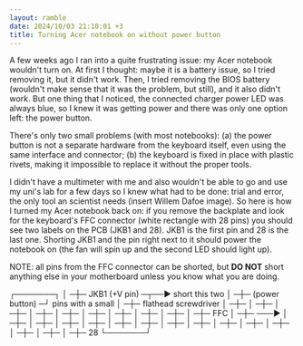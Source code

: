```yaml
---
layout: ramble
date: 2024/10/03 21:10:01 +3
title: Turning Acer notebook on without power button
---
```


A few weeks ago I ran into a quite frustrating issue: my Acer notebook wouldn't turn on. At first I thought: maybe it is a battery issue, so I tried removing it, but it didn't work. Then, I tried removing the BIOS battery (wouldn't make sense that it was the problem, but still), and it also didn't work. But one thing that I noticed, the connected charger power LED was always blue, so I knew it was getting power and there was only one option left: the power button.

There's only two small problems (with most notebooks): (a) the power button is not a separate hardware from the keyboard itself, even using the same interface and connector; (b) the keyboard is fixed in place with plastic rivets, making it impossible to replace it without the proper tools.

I didn't have a multimeter with me and also wouldn't be able to go and use my uni's lab for a few days so I knew what had to be done: trial and error, the only tool an scientist needs (insert Willem Dafoe image). So here is how I turned my Acer notebook back on: if you remove the backplate and look for the keyboard's FFC connector (white rectangle with 28 pins) you should see two labels on the PCB (JKB1 and 28). JKB1 is the first pin and 28 is the last one. Shorting JKB1 and the pin right next to it should power the notebook on (the fan will spin up and the second LED should light up).

NOTE: all pins from the FFC connector can be shorted, but **DO NOT** short anything else in your motherboard unless you know what you are doing.

<div class="ascii">
        ┌───────┐
        │      ─┼─ JKB1 (+V pin)       ─┬──► short this two
        │      ─┼─      (power button) ─┘    pins with a small
        │      ─┼─                           flathead screwdriver
        │      ─┼─
        │      ─┼─
        │      ─┼─
        │      ─┼─
        │      ─┼─
        │      ─┼─
        │      ─┼─
        │      ─┼─
        │      ─┼─
        │      ─┼─
FFC     │      ─┼─
───►    │      ─┼─
        │      ─┼─
        │      ─┼─
        │      ─┼─
        │      ─┼─
        │      ─┼─
        │      ─┼─
        │      ─┼─
        │      ─┼─
        │      ─┼─
        │      ─┼─
        │      ─┼─
        │      ─┼─
        │      ─┼─ 28
        └───────┘
</div>